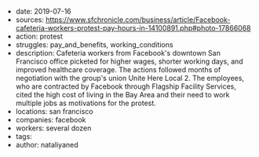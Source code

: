 - date: 2019-07-16
- sources: https://www.sfchronicle.com/business/article/Facebook-cafeteria-workers-protest-pay-hours-in-14100891.php#photo-17866068
- action: protest
- struggles: pay_and_benefits, working_conditions
- description: Cafeteria workers from Facebook's downtown San Francisco office picketed for higher wages, shorter working days, and improved healthcare coverage. The actions followed months of negotiation with the group's union Unite Here Local 2. The employees, who are contracted by Facebook through Flagship Facility Services, cited the high cost of living in the Bay Area and their need to work multiple jobs as motivations for the protest.
- locations: san francisco
- companies: facebook
- workers: several dozen
- tags: 
- author: nataliyaned
